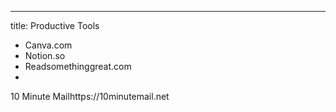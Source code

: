 ---
title: Productive Tools

- Canva.com
- Notion.so
- Readsomethinggreat.com
- 
10 Minute Mailhttps://10minutemail.net
